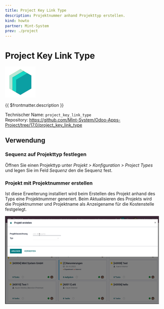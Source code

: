 ```yaml
---
title: Project Key Link Type
description: Projektnummer anhand Projekttyp erstellen.
kind: howto
partner: Mint-System
prev: ./project
---
```


# Project Key Link Type

![icon_oms_box](attachments/icons_odoo_mint_system.png)

{{ $frontmatter.description }}

Technischer Name: `project_key_link_type`\
Repository: <https://github.com/Mint-System/Odoo-Apps-Project/tree/17.0/project_key_link_type>

## Verwendung

### Sequenz auf Projekttyp festlegen

Öffnen Sie einen Projekttyp unter _Projekt > Konfiguration > Project Types_ und legen Sie im Feld _Sequenz_ den die Sequenz fest.

### Projekt mit Projektnummer erstellen

Ist diese Erweiterung installiert wird beim Erstellen des Projekt anhand des Typs eine Projektnummer generiert. Beim Aktualisieren des Projekts wird die Projektnummer und Projektname als Anzeigename für die Kostenstelle festgelegt.

![Project Key Link Type](attachments/Project%20Key%20Link%20Type.gif)
